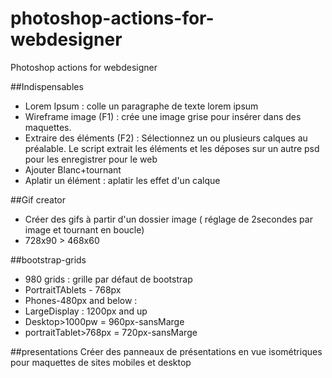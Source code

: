 photoshop-actions-for-webdesigner
=================================

Photoshop actions for webdesigner


##Indispensables
+ Lorem Ipsum : colle un paragraphe de texte lorem ipsum
+ Wireframe image (F1) : crée une image grise pour insérer dans des maquettes.
+ Extraire des éléments (F2) : Sélectionnez un ou plusieurs calques au préalable. Le script extrait les éléments et les déposes sur un autre psd pour les enregistrer pour le web
+ Ajouter Blanc+tournant
+ Aplatir un élément : aplatir les effet d'un calque


##Gif creator
+ Créer des gifs à partir d'un dossier image ( réglage de 2secondes par image et tournant en boucle)
+ 728x90 > 468x60 

##bootstrap-grids
+ 980 grids : grille par défaut de bootstrap
+ PortraitTAblets - 768px
+ Phones-480px and below : 
+ LargeDisplay : 1200px and up
+ Desktop>1000pw = 960px-sansMarge
+ portraitTablet>768px = 720px-sansMarge

##presentations
Créer des panneaux de présentations en vue isométriques pour maquettes de sites mobiles et   desktop

